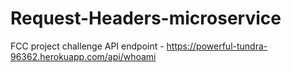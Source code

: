 # Request-Headers-microservice
FCC project challenge
API endpoint - https://powerful-tundra-96362.herokuapp.com/api/whoami
